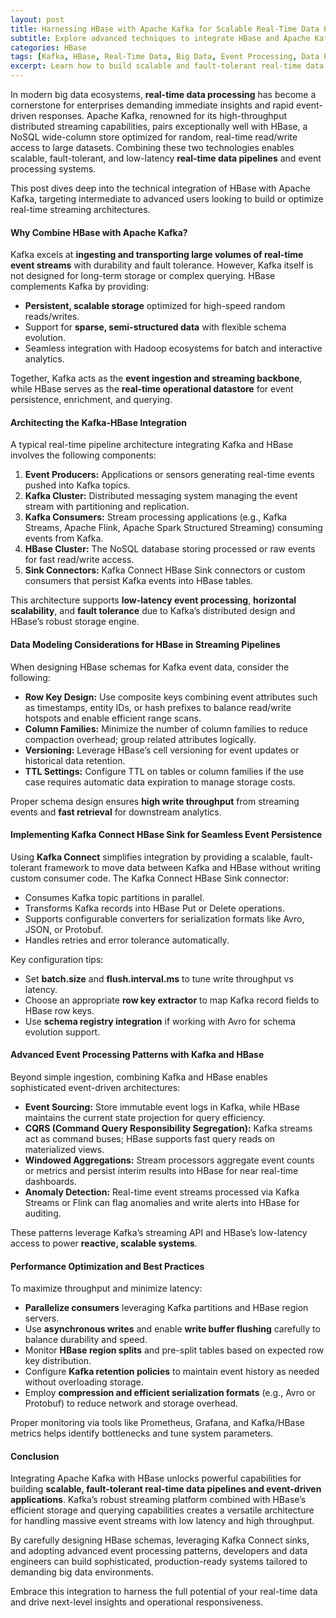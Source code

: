 ```yaml
---
layout: post
title: Harnessing HBase with Apache Kafka for Scalable Real-Time Data Pipelines and Event Processing
subtitle: Explore advanced techniques to integrate HBase and Apache Kafka for efficient real-time data streaming and event-driven architectures
categories: HBase
tags: [Kafka, HBase, Real-Time Data, Big Data, Event Processing, Data Pipeline, Stream Processing]
excerpt: Learn how to build scalable and fault-tolerant real-time data pipelines by integrating Apache Kafka with HBase for advanced event processing and big data applications.
---
```

In modern big data ecosystems, **real-time data processing** has become a cornerstone for enterprises demanding immediate insights and rapid event-driven responses. Apache Kafka, renowned for its high-throughput distributed streaming capabilities, pairs exceptionally well with HBase, a NoSQL wide-column store optimized for random, real-time read/write access to large datasets. Combining these two technologies enables scalable, fault-tolerant, and low-latency **real-time data pipelines** and event processing systems.

This post dives deep into the technical integration of HBase with Apache Kafka, targeting intermediate to advanced users looking to build or optimize real-time streaming architectures.

#### Why Combine HBase with Apache Kafka?

Kafka excels at **ingesting and transporting large volumes of real-time event streams** with durability and fault tolerance. However, Kafka itself is not designed for long-term storage or complex querying. HBase complements Kafka by providing:

- **Persistent, scalable storage** optimized for high-speed random reads/writes.
- Support for **sparse, semi-structured data** with flexible schema evolution.
- Seamless integration with Hadoop ecosystems for batch and interactive analytics.

Together, Kafka acts as the **event ingestion and streaming backbone**, while HBase serves as the **real-time operational datastore** for event persistence, enrichment, and querying.

#### Architecting the Kafka-HBase Integration

A typical real-time pipeline architecture integrating Kafka and HBase involves the following components:

1. **Event Producers:** Applications or sensors generating real-time events pushed into Kafka topics.
2. **Kafka Cluster:** Distributed messaging system managing the event stream with partitioning and replication.
3. **Kafka Consumers:** Stream processing applications (e.g., Kafka Streams, Apache Flink, Apache Spark Structured Streaming) consuming events from Kafka.
4. **HBase Cluster:** The NoSQL database storing processed or raw events for fast read/write access.
5. **Sink Connectors:** Kafka Connect HBase Sink connectors or custom consumers that persist Kafka events into HBase tables.

This architecture supports **low-latency event processing**, **horizontal scalability**, and **fault tolerance** due to Kafka’s distributed design and HBase’s robust storage engine.

#### Data Modeling Considerations for HBase in Streaming Pipelines

When designing HBase schemas for Kafka event data, consider the following:

- **Row Key Design:** Use composite keys combining event attributes such as timestamps, entity IDs, or hash prefixes to balance read/write hotspots and enable efficient range scans.
- **Column Families:** Minimize the number of column families to reduce compaction overhead; group related attributes logically.
- **Versioning:** Leverage HBase’s cell versioning for event updates or historical data retention.
- **TTL Settings:** Configure TTL on tables or column families if the use case requires automatic data expiration to manage storage costs.

Proper schema design ensures **high write throughput** from streaming events and **fast retrieval** for downstream analytics.

#### Implementing Kafka Connect HBase Sink for Seamless Event Persistence

Using **Kafka Connect** simplifies integration by providing a scalable, fault-tolerant framework to move data between Kafka and HBase without writing custom consumer code. The Kafka Connect HBase Sink connector:

- Consumes Kafka topic partitions in parallel.
- Transforms Kafka records into HBase Put or Delete operations.
- Supports configurable converters for serialization formats like Avro, JSON, or Protobuf.
- Handles retries and error tolerance automatically.

Key configuration tips:

- Set **batch.size** and **flush.interval.ms** to tune write throughput vs latency.
- Choose an appropriate **row key extractor** to map Kafka record fields to HBase row keys.
- Use **schema registry integration** if working with Avro for schema evolution support.

#### Advanced Event Processing Patterns with Kafka and HBase

Beyond simple ingestion, combining Kafka and HBase enables sophisticated event-driven architectures:

- **Event Sourcing:** Store immutable event logs in Kafka, while HBase maintains the current state projection for query efficiency.
- **CQRS (Command Query Responsibility Segregation):** Kafka streams act as command buses; HBase supports fast query reads on materialized views.
- **Windowed Aggregations:** Stream processors aggregate event counts or metrics and persist interim results into HBase for near real-time dashboards.
- **Anomaly Detection:** Real-time event streams processed via Kafka Streams or Flink can flag anomalies and write alerts into HBase for auditing.

These patterns leverage Kafka’s streaming API and HBase’s low-latency access to power **reactive, scalable systems**.

#### Performance Optimization and Best Practices

To maximize throughput and minimize latency:

- **Parallelize consumers** leveraging Kafka partitions and HBase region servers.
- Use **asynchronous writes** and enable **write buffer flushing** carefully to balance durability and speed.
- Monitor **HBase region splits** and pre-split tables based on expected row key distribution.
- Configure **Kafka retention policies** to maintain event history as needed without overloading storage.
- Employ **compression and efficient serialization formats** (e.g., Avro or Protobuf) to reduce network and storage overhead.

Proper monitoring via tools like Prometheus, Grafana, and Kafka/HBase metrics helps identify bottlenecks and tune system parameters.

#### Conclusion

Integrating Apache Kafka with HBase unlocks powerful capabilities for building **scalable, fault-tolerant real-time data pipelines and event-driven applications**. Kafka’s robust streaming platform combined with HBase’s efficient storage and querying capabilities creates a versatile architecture for handling massive event streams with low latency and high throughput.

By carefully designing HBase schemas, leveraging Kafka Connect sinks, and adopting advanced event processing patterns, developers and data engineers can build sophisticated, production-ready systems tailored to demanding big data environments.

Embrace this integration to harness the full potential of your real-time data and drive next-level insights and operational responsiveness.
